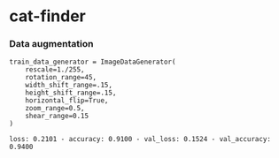 # cat-finder

### Data augmentation

```
train_data_generator = ImageDataGenerator(
    rescale=1./255,
    rotation_range=45,
    width_shift_range=.15,
    height_shift_range=.15,
    horizontal_flip=True,
    zoom_range=0.5,
    shear_range=0.15
)
```

```
loss: 0.2101 - accuracy: 0.9100 - val_loss: 0.1524 - val_accuracy: 0.9400
```
